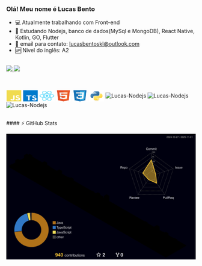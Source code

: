 ### Olá! Meu nome é Lucas Bento

- 💻 Atualmente trabalhando com Front-end
- 🥸 Estudando Nodejs, banco de dados(MySql e MongoDB), React Native, Kotlin, GO, Flutter 
- 📨 email para contato: lucasbentoskl@outlook.com
- 🆙 Nivel do inglês: A2

<div>
  <br>
  <a href="https://github.com/Lucas-Bento-D" >
    <img height= '200em' src="https://github-readme-stats.vercel.app/api?username=Lucas-Bento-D&count_private=true&theme=dark" />
    <img height= '200em' src="https://github-readme-stats.vercel.app/api/top-langs/?username=anuraghazra&layout=compact&theme=dark" /> 
  </a>
</div>

<div>
  <br>
  
  ##
  
  <img align="center" alt="Lucas-Js" height="30" width="40" src="https://raw.githubusercontent.com/devicons/devicon/master/icons/javascript/javascript-plain.svg" style="max-width: 100%;">
  <img align="center" alt="Lucas-Ts" height="30" width="40" src="https://raw.githubusercontent.com/devicons/devicon/master/icons/typescript/typescript-plain.svg" style="max-width: 100%;">
  <img align="center" alt="Lucas-React" height="30" width="40" src="https://raw.githubusercontent.com/devicons/devicon/master/icons/react/react-original.svg" style="max-width: 100%;">
  <img align="center" alt="Lucas-HTML" height="30" width="40" src="https://raw.githubusercontent.com/devicons/devicon/master/icons/html5/html5-original.svg" style="max-width: 100%;">
  <img align="center" alt="Lucas-CSS" height="30" width="40" src="https://raw.githubusercontent.com/devicons/devicon/master/icons/css3/css3-original.svg" style="max-width: 100%;">
  <img align="center" alt="Lucas-Python" height="30" width="40" src="https://raw.githubusercontent.com/devicons/devicon/master/icons/python/python-original.svg" style="max-width: 100%;">
  <img align="center" alt="Lucas-Nodejs"  height="30" width="40" src="https://cdn.jsdelivr.net/gh/devicons/devicon/icons/nodejs/nodejs-original.svg" style="max-width: 100%;"/>
  <img align="center" alt="Lucas-Nodejs"  height="30" width="40" src="https://cdn.jsdelivr.net/gh/devicons/devicon/icons/mongodb/mongodb-original.svg" style="max-width: 100%;"/>
  <img align="center" alt="Lucas-Nodejs"  height="30" width="40" src="https://cdn.jsdelivr.net/gh/devicons/devicon/icons/mysql/mysql-original.svg" style="max-width: 100%;"/>
  
  ##
  
</div>
#### ⚡ GitHub Stats
<div align="center">
<!-- ![Github Stats](https://github-readme-stats.vercel.app/api?username=gblcintra&show_icons=true&count_private=true&show_icons=true&include_all_commits=true) -->
<!-- ![Top Langs](https://github-readme-stats.vercel.app/api/top-langs/?username=gblcintra&hide=TeX&layout=compact) -->

![Graph](profile-3d-contrib/profile-night-rainbow.svg)

</div>
